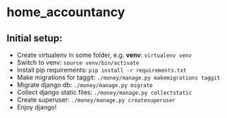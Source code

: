 home_accountancy
================

## Initial setup:
* Create virtualenv in some folder, e.g. **venv**: `virtualenv venv`
* Switch to venv: `source venv/bin/activate`
* Install pip requirements: `pip install -r requirements.txt`
* Make migrations for taggit: `./money/manage.py makemigrations taggit`
* Migrate django db: `./money/manage.py migrate`
* Collect django static files: `./money/manage.py collectstatic`
* Create superuser: `./money/manage.py createsuperuser`
* Enjoy django!
